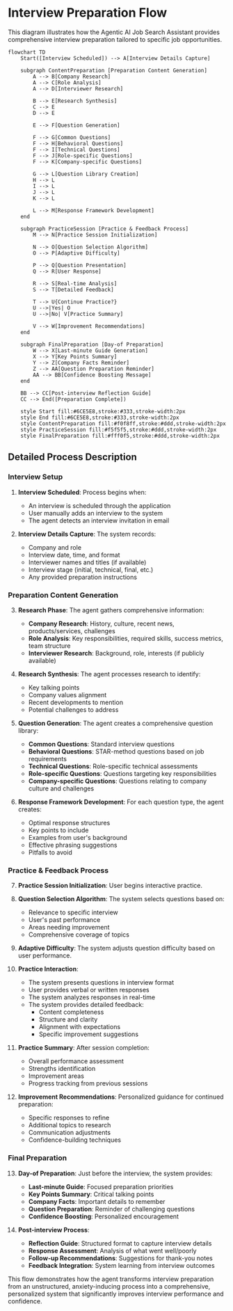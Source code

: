 # Interview Preparation Flow

This diagram illustrates how the Agentic AI Job Search Assistant provides comprehensive interview preparation tailored to specific job opportunities.

```mermaid
flowchart TD
    Start([Interview Scheduled]) --> A[Interview Details Capture]
    
    subgraph ContentPreparation [Preparation Content Generation]
        A --> B[Company Research]
        A --> C[Role Analysis]
        A --> D[Interviewer Research]
        
        B --> E[Research Synthesis]
        C --> E
        D --> E
        
        E --> F[Question Generation]
        
        F --> G[Common Questions]
        F --> H[Behavioral Questions]
        F --> I[Technical Questions]
        F --> J[Role-specific Questions]
        F --> K[Company-specific Questions]
        
        G --> L[Question Library Creation]
        H --> L
        I --> L
        J --> L
        K --> L
        
        L --> M[Response Framework Development]
    end
    
    subgraph PracticeSession [Practice & Feedback Process]
        M --> N[Practice Session Initialization]
        
        N --> O[Question Selection Algorithm]
        O --> P[Adaptive Difficulty]
        
        P --> Q[Question Presentation]
        Q --> R[User Response]
        
        R --> S[Real-time Analysis]
        S --> T[Detailed Feedback]
        
        T --> U{Continue Practice?}
        U -->|Yes| O
        U -->|No| V[Practice Summary]
        
        V --> W[Improvement Recommendations]
    end
    
    subgraph FinalPreparation [Day-of Preparation]
        W --> X[Last-minute Guide Generation]
        X --> Y[Key Points Summary]
        Y --> Z[Company Facts Reminder]
        Z --> AA[Question Preparation Reminder]
        AA --> BB[Confidence Boosting Message]
    end
    
    BB --> CC[Post-interview Reflection Guide]
    CC --> End([Preparation Complete])
    
    style Start fill:#6CE5E8,stroke:#333,stroke-width:2px
    style End fill:#6CE5E8,stroke:#333,stroke-width:2px
    style ContentPreparation fill:#f0f8ff,stroke:#ddd,stroke-width:2px
    style PracticeSession fill:#f5f5f5,stroke:#ddd,stroke-width:2px
    style FinalPreparation fill:#fff0f5,stroke:#ddd,stroke-width:2px
```

## Detailed Process Description

### Interview Setup
1. **Interview Scheduled**: Process begins when:
   - An interview is scheduled through the application
   - User manually adds an interview to the system
   - The agent detects an interview invitation in email

2. **Interview Details Capture**: The system records:
   - Company and role
   - Interview date, time, and format
   - Interviewer names and titles (if available)
   - Interview stage (initial, technical, final, etc.)
   - Any provided preparation instructions

### Preparation Content Generation
3. **Research Phase**: The agent gathers comprehensive information:
   - **Company Research**: History, culture, recent news, products/services, challenges
   - **Role Analysis**: Key responsibilities, required skills, success metrics, team structure
   - **Interviewer Research**: Background, role, interests (if publicly available)

4. **Research Synthesis**: The agent processes research to identify:
   - Key talking points
   - Company values alignment
   - Recent developments to mention
   - Potential challenges to address

5. **Question Generation**: The agent creates a comprehensive question library:
   - **Common Questions**: Standard interview questions
   - **Behavioral Questions**: STAR-method questions based on job requirements
   - **Technical Questions**: Role-specific technical assessments
   - **Role-specific Questions**: Questions targeting key responsibilities
   - **Company-specific Questions**: Questions relating to company culture and challenges

6. **Response Framework Development**: For each question type, the agent creates:
   - Optimal response structures
   - Key points to include
   - Examples from user's background
   - Effective phrasing suggestions
   - Pitfalls to avoid

### Practice & Feedback Process
7. **Practice Session Initialization**: User begins interactive practice.

8. **Question Selection Algorithm**: The system selects questions based on:
   - Relevance to specific interview
   - User's past performance
   - Areas needing improvement
   - Comprehensive coverage of topics

9. **Adaptive Difficulty**: The system adjusts question difficulty based on user performance.

10. **Practice Interaction**:
    - The system presents questions in interview format
    - User provides verbal or written responses
    - The system analyzes responses in real-time
    - The system provides detailed feedback:
      - Content completeness
      - Structure and clarity
      - Alignment with expectations
      - Specific improvement suggestions
    
11. **Practice Summary**: After session completion:
    - Overall performance assessment
    - Strengths identification
    - Improvement areas
    - Progress tracking from previous sessions

12. **Improvement Recommendations**: Personalized guidance for continued preparation:
    - Specific responses to refine
    - Additional topics to research
    - Communication adjustments
    - Confidence-building techniques

### Final Preparation
13. **Day-of Preparation**: Just before the interview, the system provides:
    - **Last-minute Guide**: Focused preparation priorities
    - **Key Points Summary**: Critical talking points
    - **Company Facts**: Important details to remember
    - **Question Preparation**: Reminder of challenging questions
    - **Confidence Boosting**: Personalized encouragement

14. **Post-interview Process**:
    - **Reflection Guide**: Structured format to capture interview details
    - **Response Assessment**: Analysis of what went well/poorly
    - **Follow-up Recommendations**: Suggestions for thank-you notes
    - **Feedback Integration**: System learning from interview outcomes

This flow demonstrates how the agent transforms interview preparation from an unstructured, anxiety-inducing process into a comprehensive, personalized system that significantly improves interview performance and confidence.
